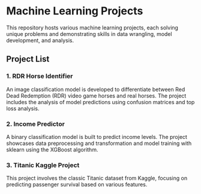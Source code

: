 # Machine Learning Projects
This repository hosts various machine learning projects, each solving unique problems and demonstrating skills in data wrangling, model development, and analysis.

## Project List

### 1. RDR Horse Identifier

An image classification model is developed to differentiate between Red Dead Redemption (RDR) video game horses and real horses. The project includes the analysis of model predictions using confusion matrices and top loss analysis.

### 2. Income Predictor

A binary classification model is built to predict income levels. The project showcases data preprocessing and transformation and model training with sklearn using the XGBoost algorithm.

### 3. Titanic Kaggle Project

This project involves the classic Titanic dataset from Kaggle, focusing on predicting passenger survival based on various features.

